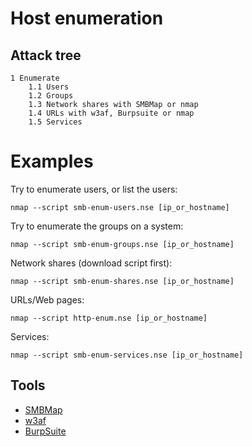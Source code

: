 # Host enumeration

## Attack tree

```text
1 Enumerate
    1.1 Users
    1.2 Groups
    1.3 Network shares with SMBMap or nmap
    1.4 URLs with w3af, Burpsuite or nmap
    1.5 Services
```

# Examples

Try to enumerate users, or list the users:

    nmap --script smb-enum-users.nse [ip_or_hostname]

Try to enumerate the groups on a system:

    nmap --script smb-enum-groups.nse [ip_or_hostname]

Network shares (download script first):

    nmap --script smb-enum-shares.nse [ip_or_hostname]

URLs/Web pages:

    nmap --script http-enum.nse [ip_or_hostname]

Services:

    nmap --script smb-enum-services.nse [ip_or_hostname]

## Tools

* [SMBMap](https://tools.kali.org/information-gathering/smbmap)
* [w3af](http://w3af.org) 
* [BurpSuite](https://portswigger.net/burp)